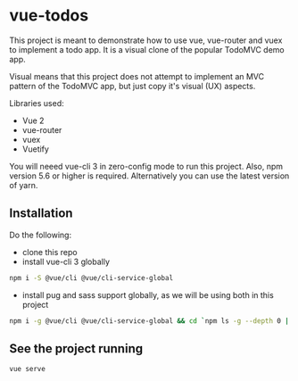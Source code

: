 # vue-todos

This project is meant to demonstrate how to use vue, vue-router and vuex to implement a todo app. It is a visual clone of the popular TodoMVC demo app. 

Visual means that this project does not attempt to implement an MVC pattern of the TodoMVC app, but just copy it's visual (UX) aspects. 

Libraries used:

- Vue 2
- vue-router
- vuex  
- Vuetify

You will neeed vue-cli 3 in zero-config mode to run this project. Also, npm version 5.6 or higher is required. Alternatively you can use the latest version of yarn.

## Installation

Do the following:

- clone this repo 
- install vue-cli 3 globally

```bash
npm i -S @vue/cli @vue/cli-service-global 
```

- install pug and sass support globally, as we will be using both in this project

```bash
npm i -g @vue/cli @vue/cli-service-global && cd `npm ls -g --depth 0 | head -1` && cd node_modules/@vue/cli-service-global && npm i -E node-sass pug pug-html-loader pug-loader sass-loader
```

## See the project running

```bash
vue serve
```
